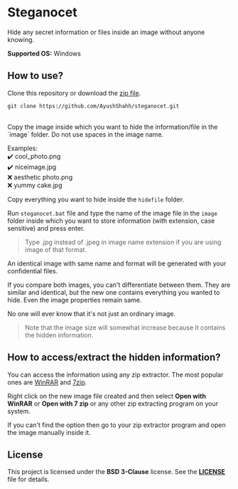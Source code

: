 # Steganocet
Hide any secret information or files inside an image without anyone knowing.

**Supported OS:** Windows

## How to use?
Clone this repository or download the [zip file](https://github.com/AyushShahh/steganocet/archive/refs/heads/main.zip).

```
git clone https://github.com/AyushShahh/steganocet.git
```
<br>
Copy the image inside which you want to hide the information/file in the `image` folder.
Do not use spaces in the image name.

Examples:<br>
:heavy_check_mark: cool_photo.png<br>
:heavy_check_mark: niceimage.jpg<br>
:x: aesthetic photo.png<br>
:x: yummy cake.jpg<br>

Copy everything you want to hide inside the `hidefile` folder.

Run `steganocet.bat` file and type the name of the image file in the `image` folder inside which you want to store information (with extension, case sensitive) and press enter.
>Type .jpg instead of .jpeg in image name extension if you are using image of that format.

An identical image with same name and format will be generated with your confidential files.

If you compare both images, you can't differentiate between them. They are similar and identical, but the new one contains everything you wanted to hide. Even the image properties remain same.

No one will ever know that it's not just an ordinary image.
> Note that the image size will somewhat increase because it contains the hidden information.

## How to access/extract the hidden information?
You can access the information using any zip extractor. The most popular ones are [WinRAR](https://www.win-rar.com/) and [7zip](https://www.7-zip.org/).

Right click on the new image file created and then select **Open with WinRAR** or **Open with 7 zip** or any other zip extracting program on your system.

If you can't find the option then go to your zip extractor program and open the image manually inside it.

## License
This project is licensed under the **BSD 3-Clause** license. See the **[LICENSE](https://github.com/AyushShahh/steganocet/blob/main/LICENSE)** file for details.
